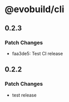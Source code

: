 # @evobuild/cli

## 0.2.3

### Patch Changes

- faa3de5: Test CI release

## 0.2.2

### Patch Changes

- test release
